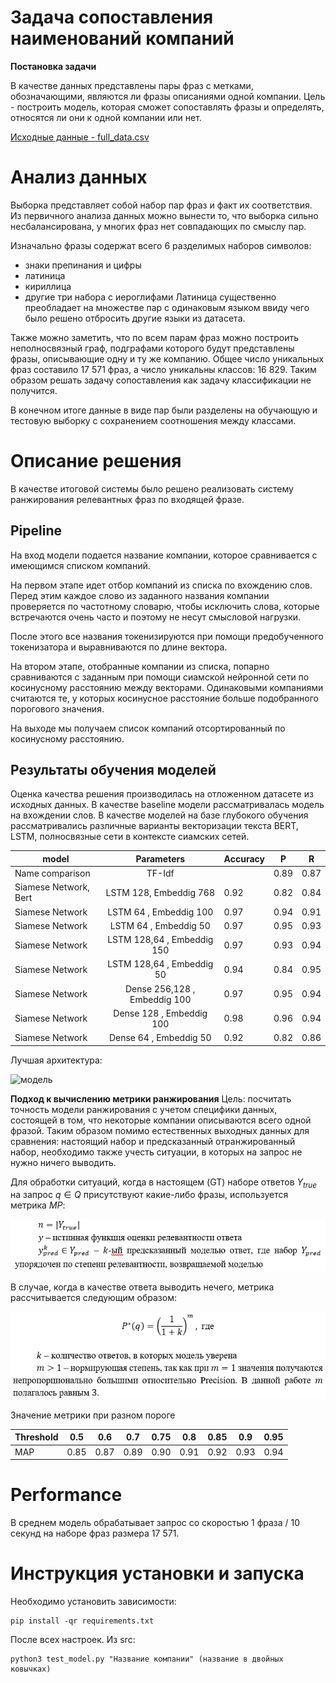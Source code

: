 # Задача сопоставления наименований компаний

**Постановка задачи**

В качестве данных представлены пары фраз с метками, обозначающими, являются ли
фразы описаниями одной компании. Цель - построить модель, которая сможет сопоставлять
фразы и определять, относятся ли они к одной компании или нет.

[Исходные данные - full_data.csv](https://drive.google.com/drive/folders/1N-s6r0vYi_XO79_Bp8sCsm9ylFFyp3V3?usp=sharing)

# Анализ данных

Выборка представляет собой набор пар фраз и факт их соответствия. Из первичного анализа данных можно вынести то, что выборка сильно несбалансирована, у многих фраз нет совпадающих по смыслу пар. 

Изначально фразы содержат всего 6 разделимых наборов символов:
* знаки препинания и цифры
* латиница
* кириллица
* другие три набора с иероглифами
Латиница существенно преобладает на множестве пар с одинаковым языком ввиду чего было решено отбросить другие языки из датасета.

Также можно заметить, что по всем парам фраз можно построить неполносвязный граф, подграфами которого будут представлены фразы, описывающие одну и ту же компанию. Общее число уникальных фраз составило 17 571 фраз, а число уникальны классов: 16 829. Таким образом решать задачу сопоставления как задачу классификации не получится.

В конечном итоге данные в виде пар были разделены на обучающую и тестовую выборку с сохранением соотношения между классами.

# Описание решения

В качестве итоговой системы было решено реализовать систему ранжирования релевантных фраз по входящей фразе.

## Pipeline

На вход модели подается название компании, которое сравнивается с имеющимся списком компаний. 

На первом этапе идет отбор компаний из списка по вхождению слов. Перед этим каждое слово из заданного названия компании проверяется по частотному словарю, чтобы исключить слова, которые встречаются очень часто и поэтому не несут смысловой нагрузки. 

После этого все названия токенизируются при помощи предобученного токенизатора и выравниваются по длине вектора.

На втором этапе, отобранные компании из списка, попарно сравниваются с заданным при помощи сиамской нейронной сети по косинусному расстоянию между векторами. Одинаковыми компаниями считаются те, у которых косинусное расстояние больше подобранного порогового значения.

На выходе мы получаем список компаний отсортированный по косинусному расстоянию.

## Результаты обучения моделей

Оценка качества решения производилась на отложенном датасете из исходных данных. В качестве baseline модели рассматривалась модель на вхождении слов. В качестве моделей на базе глубокого обучения рассматривались различные варианты векторизации текста BERT, LSTM, полносвязные сети в контексте сиамских сетей.

| model     | Parameters                      | Accuracy    |  P  | R    |
| ----------|:-------------------------------:| -----       |-----|------|
| Name comparison | TF-Idf                    |             | 0.89| 0.87 |
| Siamese Network, Bert |LSTM 128, Embeddig 768           | 0.92        | 0.82| 0.84 |
| Siamese Network       |LSTM 64 , Embeddig 100           | 0.97        | 0.94| 0.91 |
| Siamese Network       |LSTM 64 , Embeddig 50            | 0.97        | 0.95| 0.93 |
| Siamese Network       |LSTM 128,64 , Embeddig 150       | 0.97        | 0.93| 0.94 |
| Siamese Network       |LSTM 128,64 , Embeddig 50        | 0.94        | 0.84| 0.95 |
| Siamese Network       |Dense 256,128 , Embeddig 100     | 0.97        | 0.95| 0.94 |
| Siamese Network       |Dense 128 , Embeddig 100         | 0.98        | 0.96| 0.94 |
| Siamese Network       |Dense 64 , Embeddig 50           | 0.92        | 0.82| 0.86 |

Лучшая архитектура:

![модель](https://user-images.githubusercontent.com/64748758/198024052-0e990c2d-2b42-44c3-a87f-583bc054970c.png)

 **Подход к вычислению метрики ранжирования**
Цель: посчитать точность модели ранжирования с учетом специфики данных, состоящей в том, что некоторые компании описываются всего одной фразой. Таким образом помимо естественных выходных данных для сравнения: настоящий набор и предсказанный отранжированный набор, необходимо также учесть ситуации, в которых на запрос не нужно ничего выводить.

Для обработки ситуаций, когда в настоящем (GT) наборе ответов $Y_{true}$ на запрос $q\in Q$ присутствуют какие-либо фразы, используется метрика $MP$:

![img.png](images/img.png)

В случае, когда в качестве ответа выводить нечего, метрика рассчитывается следующим образом:

![img_1.png](images/img_1.png)

Значение метрики при разном пороге

|   Threshold  | 0.5 | 0.6  | 0.7 | 0.75 | 0.8 | 0.85 | 0.9 | 0.95 |
| -------------|-----|------|-----|------|-----|------|-----|------|
|    MAP       |0.85 |0.87   |0.89 |0.90  |0.91 |0.92  |0.93 |0.94  |

# Performance

В среднем модель обрабатывает запрос со скоростью 1 фраза / 10 секунд на наборе фраз размера 17 571. 

# Инструкция установки и запуска
Необходимо установить зависимости:

    pip install -qr requirements.txt

После всех настроек. Из src:

    python3 test_model.py "Название компании" (название в двойных ковычках)

